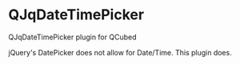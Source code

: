 QJqDateTimePicker
=================

QJqDateTimePicker plugin for QCubed

jQuery's DatePicker does not allow for Date/Time. This plugin does.
